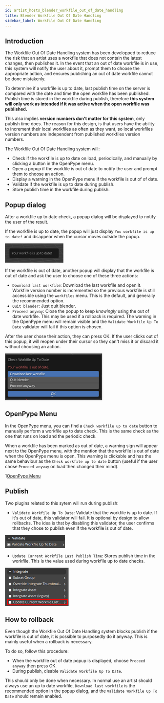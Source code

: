 ```yaml
---
id: artist_hosts_blender_workfile_out_of_date_handling
title: Blender Workfile Out Of Date Handling
sidebar_label: Workfile Out Of Date Handling
---
```


## Introduction

The Workfile Out Of Date Handling system has been developped to reduce the risk
that an artist uses a workfile that does not contain the latest changes,
then publishes it. In the event that an out of date workfile is in use,
this system will notify the user about it, prompt them to choose the appropriate action,
and ensures publishing an out of date workfile cannot be done mistakenly.

To determine if a workfile is up to date, last publish time on
the server is compared with the date and time the open workfile has been published.
Publish time is stored in the workfile during publish, therefore **this system
will only work as intended if it was active when the open workfile was published.**

This also implies **version numbers don't matter for this system**, only publish time
does. The reason for this design, is that users have the ability to increment their
local workfiles as often as they want, so local workfiles version numbers are independent
from published workfiles version numbers.

The Workfile Out Of Date Handling system will:

- Check if the workfile is up to date on load, periodically, and manually by clicking
a button in the OpenPype menu.
- Open a popup if the workfile is out of date to notify the user and prompt them
to choose an action.
- Display a warning in the OpenPype menu if the workfile is out of of date.
- Validate if the workfile is up to date during publish.
- Store publish time in the workfile during publish.


## Popup dialog

After a workfile up to date check, a popup dialog will be displayed to notify the user of the result.

If the workfile is up to date, the popup will just display `You workfile is up to date!`
and disappear when the cursor moves outside the popup.

![Workfile up to date popup](assets/blender_workfile_out_of_date_handling/blender_workfile_up_to_date_popup.png)

If the workfile is out of date, another popup will display that the workfile is out of
date and ask the user to choose one of these three actions:

- `Download last workfile`: Download the last workfile and open it. Workfile version
number is incremented so the previous workfile is still accessible using the `workfiles`
menu. This is the default, and generally the recommended option.
- `Quit blender`: Just quit blender.
- `Proceed anyway`: Close the popup to keep *knowingly* using the out of date workfile.
This may be used if a rollback is required. The warning in the OpenPype menu will remain
visible and the `Validate Workfile Up To Date` validator will fail if this option is
chosen.

After the user chose their action, they can press OK.
If the user clicks out of this popup, it will reopen under their cursor so they can't
miss it or discard it without choosing an action.

![Workfile out of date popup](assets/blender_workfile_out_of_date_handling/blender_workfile_out_of_date_popup.png)


## OpenPype Menu

In the OpenPype menu, you can find a `Check workfile up to date` button to manually
perform a workfile up to date check. This is the same check as the one that runs on load
and the periodic check.

When a workfile has been marked as out of date, a warning sign will appear next to the
OpenPype menu, with the mention that the workfile is out of date when the OpenPype menu
is open. This warning is clickable and has the same behaviour as the `Check workfile up
to date` button (useful if the user chose `Proceed anyway` on load then changed their mind).

1[OpenPype Menu](assets/blender_workfile_out_of_date_handling/blender_openpype_menu.png)


## Publish

Two plugins related to this sytem will run during publish:

- `Validate Workfile Up To Date`: Validate that the workfile is up to date.
If it's out of date, this validator will fail. It is optional by design to allow
rollbacks. The idea is that by disabling this validator, the user confirms that they chose
to publish even if the workfile is out of date.

![Validate Workfile Up To Date](assets/blender_workfile_out_of_date_handling/blender_validate_workfile_up_to_date.png)

- `Update Current Workfile Last Publish Time`: Stores publish time in the workfile.
This is the value used during workfile up to date checks.

![Update Current Workfile Last Publish Time](assets/blender_workfile_out_of_date_handling/blender_update_current_wf_publish_time.png)


## How to rollback

Even though the Workfile Out Of Date Handling system blocks publish if the workfile is
out of date, it is possible to purposedly do it anyway. This is mainly useful when a
rollback is necessary.

To do so, follow this procedure:

- When the workfile out of date popup is displayed, choose `Proceed anyway` then press OK.
- During publish, disable `Validate Workfile Up To Date`.

This should only be done when necessary. In normal use an artist should always use an
up to date workfile, `Download last workfile` is the recommended option in the popup
dialog, and the `Validate Workfile Up To Date` should remain enabled.

